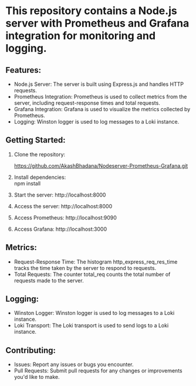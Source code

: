 # This repository contains a Node.js server with Prometheus and Grafana integration for monitoring and logging.

## Features:

- Node.js Server: The server is built using Express.js and handles HTTP requests.
- Prometheus Integration: Prometheus is used to collect metrics from the server, including request-response times and total requests.
- Grafana Integration: Grafana is used to visualize the metrics collected by Prometheus.
- Logging: Winston logger is used to log messages to a Loki instance.

## Getting Started:
1. Clone the repository:
   
   https://github.com/AkashBhadana/Nodeserver-Prometheus-Grafana.git
2. Install dependencies:  
   npm install
3. Start the server: http://localhost:8000
4. Access the server: http://localhost:8000
5. Access Prometheus: http://localhost:9090
6. Access Grafana: http://localhost:3000

## Metrics:
- Request-Response Time: The histogram http_express_req_res_time tracks the time taken by the server to respond to requests.
- Total Requests: The counter total_req counts the total number of requests made to the server.

## Logging:
- Winston Logger: Winston logger is used to log messages to a Loki instance.
- Loki Transport: The Loki transport is used to send logs to a Loki instance.

## Contributing:
- Issues: Report any issues or bugs you encounter.
- Pull Requests: Submit pull requests for any changes or improvements you'd like to make.
   
